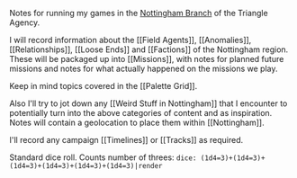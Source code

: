 Notes for running my games in the [Nottingham Branch]() of the Triangle Agency.

I will record information about the [[Field Agents]], [[Anomalies]], [[Relationships]], [[Loose Ends]] and [[Factions]] of the Nottingham region. These will be packaged up into [[Missions]], with notes for planned future missions and notes for what actually happened on the missions we play.

Keep in mind topics covered in the [[Palette Grid]].

Also I'll try to jot down any [[Weird Stuff in Nottingham]] that I encounter to potentially turn into the above categories of content and as inspiration. Notes will contain a geolocation to place them within [[Nottingham]].

I'll record any campaign [[Timelines]] or [[Tracks]] as required.

Standard dice roll. Counts number of threes:
`dice: (1d4=3)+(1d4=3)+(1d4=3)+(1d4=3)+(1d4=3)+(1d4=3)|render`